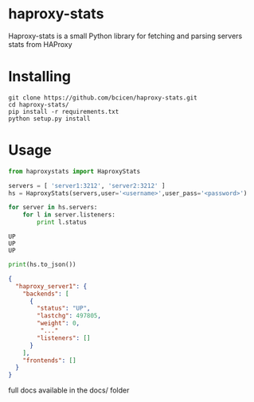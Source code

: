 # haproxy-stats
Haproxy-stats is a small Python library for fetching and parsing servers stats from HAProxy

# Installing
```
git clone https://github.com/bcicen/haproxy-stats.git
cd haproxy-stats/
pip install -r requirements.txt
python setup.py install
```

# Usage
```python
from haproxystats import HaproxyStats

servers = [ 'server1:3212', 'server2:3212' ]
hs = HaproxyStats(servers,user='<username>',user_pass='<password>')

for server in hs.servers:
    for l in server.listeners:
        print l.status
```
```
UP
UP
UP
```

```python
print(hs.to_json())
```

```json
{
  "haproxy_server1": {
    "backends": [
      {
        "status": "UP",
        "lastchg": 497805,
        "weight": 0,
         "..."
        "listeners": []
      }
    ],
    "frontends": []
  }
}
```

full docs available in the docs/ folder
